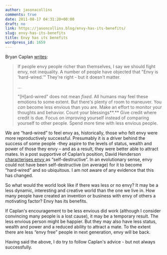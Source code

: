 ```yaml
---
author: jasonacollins
comments: true
date: 2011-08-17 04:31:20+00:00
draft: no
link: https://jasoncollins.blog/envy-has-its-benefits/
slug: envy-has-its-benefits
title: Envy has its benefits
wordpress_id: 1659
---
```


Bryan Caplan [writes](http://econlog.econlib.org/archives/2011/08/hard-wired_envy.html):


<blockquote>If people envy people richer than themselves, I say we should fight envy, not inequality. A number of people have objected that "Envy is 'hard-wired.'" They're right - but it doesn't matter.

…

"[H]ard-wired" does not mean _fixed_. All humans may feel these emotions to some extent. But there's plenty of room to maneuver. You _can_ become less envious than you are. Make an effort to monitor your thoughts and behavior. Count your blessings**.** Give credit where credit is due. Focus on improving yourself instead of comparing yourself to other people. Spend more time with less envious people.</blockquote>


We are “hard-wired” to feel envy as, historically, those who felt envy were more reproductively successful. Presumably it is a driver behind the success of some people -they aspire to the levels of status, wealth and power of those they envy – and as a result, they were better able to attract mates. In a post supportive of Caplan’s position, David Henderson [characterises envy ](http://econlog.econlib.org/archives/2011/08/how_i_fought_en.html)as “self-destructive”. In an evolutionary sense, envy could not have been self-destructive (on average) for it to become “hard‑wired” and so ubiquitous. I am not aware of any evidence that this has changed.

So what would the world look like if there was less or no envy? It may be a less dynamic, interesting and creative world than the one we live in. How many people have created an invention or business with envy of others a motivating factor? Envy has its benefits.

If Caplan's encouragement to be less envious did work (although I consider convincing many people is a lost cause), it may be a temporary result. The less envious person might be happier. But they may also have less status, wealth and power and a reduced ability to attract a mate. To the extent there are less “envy free” people in next generation, envy will be back.

Having said the above, I do try to follow Caplan's advice - but not always successfully.

